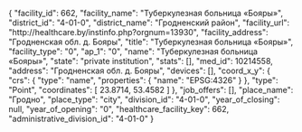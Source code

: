 {
    "facility_id": 662,
    "facility_name": "Туберкулезная больница «Бояры»",
    "district_id": "4-01-0",
    "district_name": "Гродненский район",
    "facility_url": "http:\/\/healthcare.by\/instinfo.php?orgnum=13930",
    "facility_address": "Гродненская обл. д. Бояры",
    "title": "Туберкулезная больница «Бояры»",
    "facility_type": "0",
    "ap_1": "0",
    "name": "Туберкулезная больница «Бояры»",
    "state": "private institution",
    "stats": [],
    "med_id": 10214558,
    "address": "Гродненская обл. д. Бояры",
    "devices": [],
    "coord_x_y": {
        "crs": {
            "type": "name",
            "properties": {
                "name": "EPSG:4326"
            }
        },
        "type": "Point",
        "coordinates": [
            23.8714,
            53.4582
        ]
    },
    "job_offers": [],
    "place_name": "Гродно",
    "place_type": "city",
    "division_id": "4-01-0",
    "year_of_closing": null,
    "year_of_opening": "0",
    "healthcare_facility_key": 662,
    "administrative_division_id": "4-01-0"
}